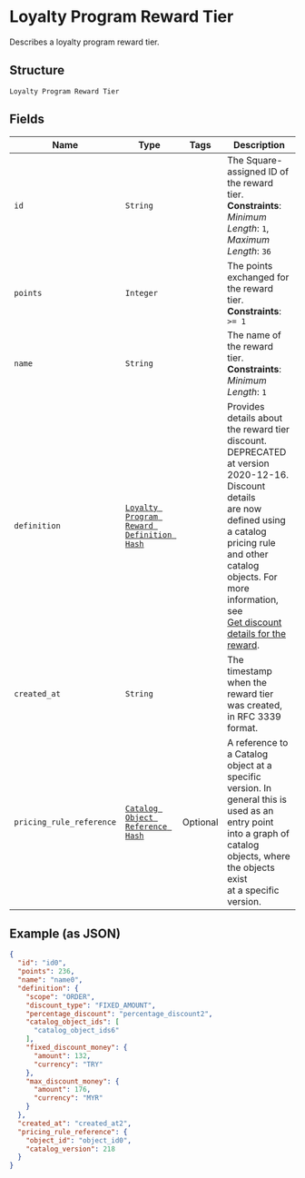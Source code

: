 
# Loyalty Program Reward Tier

Describes a loyalty program reward tier.

## Structure

`Loyalty Program Reward Tier`

## Fields

| Name | Type | Tags | Description |
|  --- | --- | --- | --- |
| `id` | `String` |  | The Square-assigned ID of the reward tier.<br>**Constraints**: *Minimum Length*: `1`, *Maximum Length*: `36` |
| `points` | `Integer` |  | The points exchanged for the reward tier.<br>**Constraints**: `>= 1` |
| `name` | `String` |  | The name of the reward tier.<br>**Constraints**: *Minimum Length*: `1` |
| `definition` | [`Loyalty Program Reward Definition Hash`](/doc/models/loyalty-program-reward-definition.md) |  | Provides details about the reward tier discount. DEPRECATED at version 2020-12-16. Discount details<br>are now defined using a catalog pricing rule and other catalog objects. For more information, see<br>[Get discount details for the reward](https://developer.squareup.com/docs/loyalty-api/overview#get-discount-details). |
| `created_at` | `String` |  | The timestamp when the reward tier was created, in RFC 3339 format. |
| `pricing_rule_reference` | [`Catalog Object Reference Hash`](/doc/models/catalog-object-reference.md) | Optional | A reference to a Catalog object at a specific version. In general this is<br>used as an entry point into a graph of catalog objects, where the objects exist<br>at a specific version. |

## Example (as JSON)

```json
{
  "id": "id0",
  "points": 236,
  "name": "name0",
  "definition": {
    "scope": "ORDER",
    "discount_type": "FIXED_AMOUNT",
    "percentage_discount": "percentage_discount2",
    "catalog_object_ids": [
      "catalog_object_ids6"
    ],
    "fixed_discount_money": {
      "amount": 132,
      "currency": "TRY"
    },
    "max_discount_money": {
      "amount": 176,
      "currency": "MYR"
    }
  },
  "created_at": "created_at2",
  "pricing_rule_reference": {
    "object_id": "object_id0",
    "catalog_version": 218
  }
}
```

